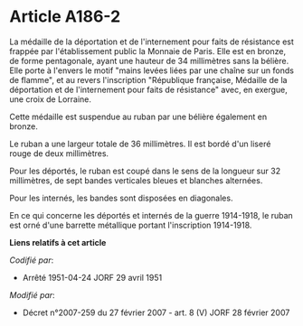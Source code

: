 # Article A186-2

La médaille de la déportation et de l'internement pour faits de résistance est frappée par l'établissement public la Monnaie
de Paris. Elle est en bronze, de forme pentagonale, ayant une hauteur de 34 millimètres sans la bélière. Elle porte à
l'envers le motif "mains levées liées par une chaîne sur un fonds de flamme", et au revers l'inscription "République
française, Médaille de la déportation et de l'internement pour faits de résistance" avec, en exergue, une croix de Lorraine.

Cette médaille est suspendue au ruban par une bélière également en bronze.

Le ruban a une largeur totale de 36 millimètres. Il est bordé d'un liseré rouge de deux millimètres.

Pour les déportés, le ruban est coupé dans le sens de la longueur sur 32 millimètres, de sept bandes verticales bleues et
blanches alternées.

Pour les internés, les bandes sont disposées en diagonales.

En ce qui concerne les déportés et internés de la guerre 1914-1918, le ruban est orné d'une barrette métallique portant
l'inscription 1914-1918.

**Liens relatifs à cet article**

_Codifié par_:

  - Arrêté 1951-04-24 JORF 29 avril 1951

_Modifié par_:

  - Décret n°2007-259 du 27 février 2007 - art. 8 (V) JORF 28 février 2007
